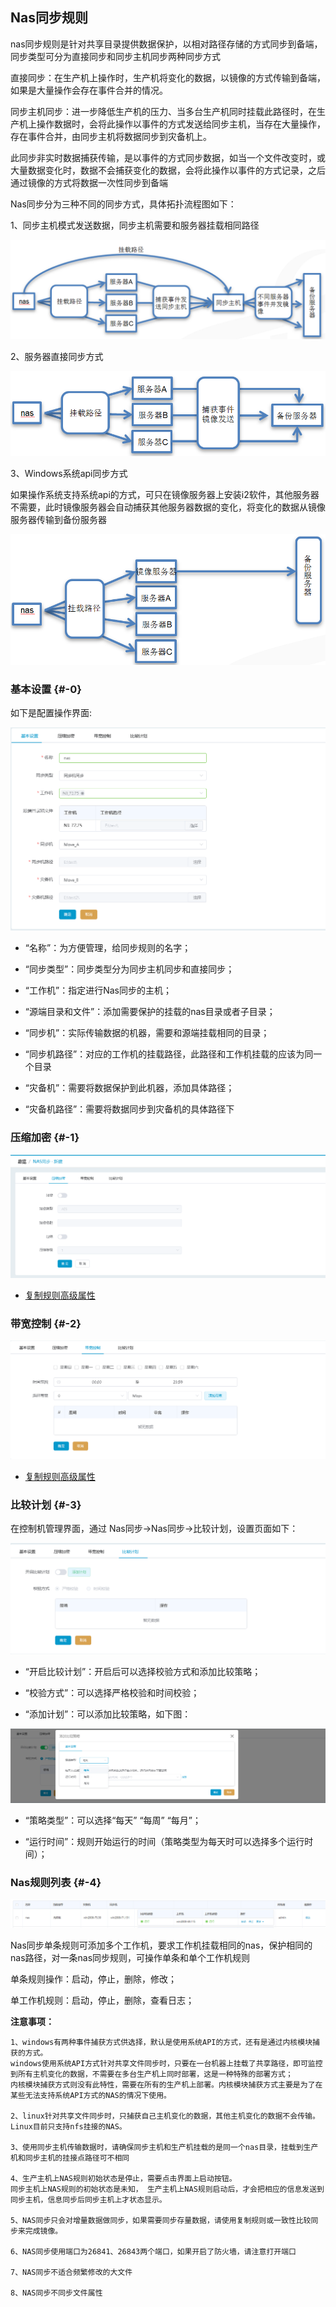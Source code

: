## Nas同步规则

nas同步规则是针对共享目录提供数据保护，以相对路径存储的方式同步到备端，同步类型可分为直接同步和同步主机同步两种同步方式

直接同步：在生产机上操作时，生产机将变化的数据，以镜像的方式传输到备端，如果是大量操作会存在事件合并的情况。

同步主机同步：进一步降低生产机的压力、当多台生产机同时挂载此路径时，在生产机上操作数据时，会将此操作以事件的方式发送给同步主机，当存在大量操作，存在事件合并，由同步主机将数据同步到灾备机上。

此同步非实时数据捕获传输，是以事件的方式同步数据，如当一个文件改变时，或大量数据变化时，数据不会捕获变化的数据，会将此操作以事件的方式记录，之后通过镜像的方式将数据一次性同步到备端

Nas同步分为三种不同的同步方式，具体拓扑流程图如下：

1、同步主机模式发送数据，同步主机需要和服务器挂载相同路径

![img](/assets/v6.2.20180717001.png)

2、服务器直接同步方式

![img](/assets/v6.2.20180717002.png)

3、Windows系统api同步方式

如果操作系统支持系统api的方式，可只在镜像服务器上安装i2软件，其他服务器不需要，此时镜像服务器会自动捕获其他服务器数据的变化，将变化的数据从镜像服务器传输到备份服务器

![img](/assets/v6.2.20180717003.png)

### 基本设置 {#-0}

如下是配置操作界面:

![img](/assets/v7.0.20181009001.png)

* “名称”：为方便管理，给同步规则的名字；

* “同步类型”：同步类型分为同步主机同步和直接同步；

* “工作机”：指定进行Nas同步的主机；

* “源端目录和文件”：添加需要保护的挂载的nas目录或者子目录；

* “同步机”：实际传输数据的机器，需要和源端挂载相同的目录；

* “同步机路径”：对应的工作机的挂载路径，此路径和工作机挂载的应该为同一个目录

* “灾备机”：需要将数据保护到此机器，添加具体路径；

* “灾备机路径”：需要将数据同步到灾备机的具体路径下

### 压缩加密 {#-1}

![img](/assets/v7.0.20181009002.png)

* [复制规则高级属性](coopy_cdp/advance_settings.md)

### 带宽控制 {#-2}

![img](/assets/v7.0.20181009003.png)

* [复制规则高级属性](coopy_cdp/advance_settings.md)

### 比较计划 {#-3}

在控制机管理界面，通过 Nas同步-&gt;Nas同步-&gt;比较计划，设置页面如下：

![img](/assets/v7.0.20181009004.png)

* “开启比较计划”：开启后可以选择校验方式和添加比较策略；

* “校验方式”：可以选择严格校验和时间校验；

* “添加计划”：可以添加比较策略，如下图：

![img](/assets/v7.0.20181009005.png)

* “策略类型”：可以选择“每天” “每周” “每月”；

* “运行时间”：规则开始运行的时间（策略类型为每天时可以选择多个运行时间）；

### Nas规则列表 {#-4}

![](/assets/201903251754.png)

Nas同步单条规则可添加多个工作机，要求工作机挂载相同的nas，保护相同的nas路径，对一条nas同步规则，可操作单条和单个工作机规则

单条规则操作：启动，停止，删除，修改；

单工作机规则：启动，停止，删除，查看日志；

**注意事项：**

```
1、windows有两种事件捕获方式供选择，默认是使用系统API的方式，还有是通过内核模块捕获的方式。
windows使用系统API方式针对共享文件同步时，只要在一台机器上挂载了共享路径，即可监控到所有主机变化的数据，不需要在多台生产机上同时部署，这是一种特殊的部署方式；
内核模块捕获方式则没有此特性，需要在所有的生产机上部署。内核模块捕获方式主要是为了在某些无法支持系统API方式的NAS的情况下使用。

2、linux针对共享文件同步时，只捕获自己主机变化的数据，其他主机变化的数据不会传输。Linux目前只支持nfs挂接的NAS。

3、使用同步主机传输数据时，请确保同步主机和生产机挂载的是同一个nas目录，挂载到生产机和同步主机的挂接点路径可不相同

4、生产主机上NAS规则初始状态是停止，需要点击界面上启动按钮。
同步主机上NAS规则的初始状态是未知， 生产主机上NAS规则启动后，才会把相应的信息发送到同步主机，信息同步后同步主机上才状态显示。

5、NAS同步只会对增量数据做同步，如果需要同步存量数据，请使用复制规则或一致性比较同步来完成镜像。

6、NAS同步使用端口为26841、26843两个端口，如果开启了防火墙，请注意打开端口

7、NAS同步不适合频繁修改的大文件

8、NAS同步不同步文件属性
```



